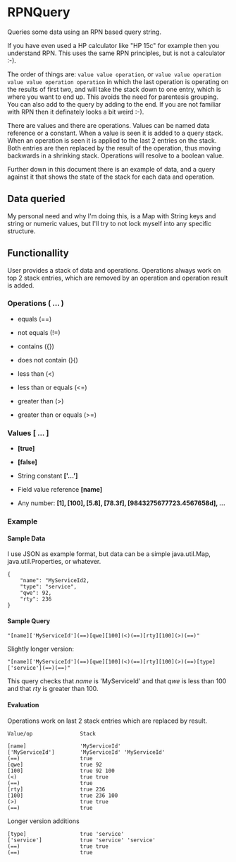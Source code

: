 # RPNQuery

Queries some data using an RPN based query string.

If you have even used a HP calculator like "HP 15c" for example then you understand RPN. This uses the same RPN principles, but is not a calculator :-).

The order of things are: `value value operation`, or `value value operation value value operation operation` in which the last operation is operating on the results of first two, and will take the stack down to one entry, which is where you want to end up. This avoids the need for parentesis grouping. You can also add to the query by adding to the end. If you are not familiar with RPN then it definately looks a bit weird :-). 

There are values and there are operations. Values can be named data reference or a constant. When a value is seen it is added to a query stack. When an operation is seen it is applied to the last 2 entries on the stack. Both entries are then replaced by the result of the operation, thus moving backwards in a shrinking stack. Operations will resolve to a boolean value.

Further down in this document there is an example of data, and a query against it that shows the state of the stack for each data and operation.

## Data queried

My personal need and why I'm doing this, is a Map with String keys and string or numeric values, but I'll try to not lock myself into any specific structure.

## Functionallity

User provides a stack of data and operations. Operations always work on top 2 stack entries, which are removed by an operation and operation result is added.

### Operations ( ... )

- equals (==)

- not equals (!=)

- contains ({})

- does not contain (}{)

- less than (\<)

- less than or equals (\<=)

- greater  than (\>)

- greater than or equals (\>=)

### Values [ ... ]

- **\[true\]**

- **\[false\]**

- String constant **\['...'\]**

- Field value reference **\[name\]**

- Any number: **\[1\], \[100]\, \[5.8\], \[78.3f\], \[9843275677723.4567658d\], ...**  

### Example

#### Sample Data

I use JSON as example format, but data can be a simple java.util.Map, java.util.Properties, or whatever.

    {
        "name": "MyServiceId2,
        "type": "service",
        "qwe": 92,
        "rty": 236
    }

#### Sample Query

    "[name]['MyServiceId'](==)[qwe][100](<)(==)[rty][100](>)(==)"
    
Slightly longer version:
    
    "[name]['MyServiceId'](==)[qwe][100](<)(==)[rty][100](>)(==)[type]['service'](==)(==)"
    
This query checks that _name_ is 'MyServiceId' and  that _qwe_ is less than 100 and that _rty_ is greater than 100.

#### Evaluation

Operations work on last 2 stack entries which are replaced by result.

    Value/op               Stack
    
    [name]                 'MyServiceId'
    ['MyServiceId']        'MyServiceId' 'MyServiceId'
    (==)                   true
    [qwe]                  true 92
    [100]                  true 92 100
    (<)                    true true
    (==)                   true
    [rty]                  true 236
    [100]                  true 236 100
    (>)                    true true
    (==)                   true

Longer version additions

    [type]                 true 'service'
    ['service']            true 'service' 'service'
    (==)                   true true
    (==)                   true
    
